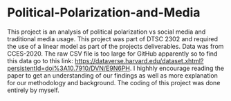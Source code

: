 # Political-Polarization-and-Media
This project is an analysis of political polarization vs social media and traditional media usage. This project was part of DTSC 2302 and required the use of a linear model as part of the projects deliverables.
Data was from CCES-2020. The raw CSV file is too large for GitHub apparently so to find this data go to this link: https://dataverse.harvard.edu/dataset.xhtml?persistentId=doi%3A10.7910/DVN/E9N6PH.
I highhly encourage reading the paper to get an understanding of our findings as well as more explanation for our methodology and background. The coding of this project was done entirely by myself. 
